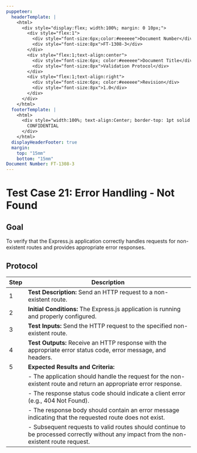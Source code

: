 ```yaml
---
puppeteer:
  headerTemplate: |
    <html>
      <div style="display:flex; width:100%; margin: 0 10px;">
        <div style="flex:1">
          <div style="font-size:6px;color:#eeeeee">Document Number</div>
          <div style="font-size:8px">FT-1308-3</div>
        </div>
        <div style="flex:1;text-align:center">
          <div style="font-size:6px; color:#eeeeee">Document Title</div>
          <div style="font-size:8px">Validation Protocol</div>
        </div>
        <div style="flex:1;text-align:right">
          <div style="font-size:6px; color:#eeeeee">Revision</div>
          <div style="font-size:8px">1.0</div>
        </div>
      </div>
    </html>
  footerTemplate: |
    <html>
      <div style="width:100%; text-align:Center; border-top: 1pt solid #eeeeee; margin: 0 20px -10px 0; font-size: 8pt; color: #000000">
        CONFIDENTIAL
      </div>
    </html>
  displayHeaderFooter: true
  margin:
    top: "15mm"
    bottom: "15mm"
Document Number: FT-1308-3
---
```


# Test Case 21: Error Handling - Not Found

## Goal

To verify that the Express.js application correctly handles requests for non-existent routes and provides appropriate error responses.

## Protocol

| Step | Description                                                  |
|------|--------------------------------------------------------------|
| 1    | **Test Description:** Send an HTTP request to a non-existent route. |
| 2    | **Initial Conditions:** The Express.js application is running and properly configured. |
| 3    | **Test Inputs:** Send the HTTP request to the specified non-existent route. |
| 4    | **Test Outputs:** Receive an HTTP response with the appropriate error status code, error message, and headers. |
| 5    | **Expected Results and Criteria:**                                 |
|      | - The application should handle the request for the non-existent route and return an appropriate error response. |
|      | - The response status code should indicate a client error (e.g., 404 Not Found). |
|      | - The response body should contain an error message indicating that the requested route does not exist. |
|      | - Subsequent requests to valid routes should continue to be processed correctly without any impact from the non-existent route request. |
